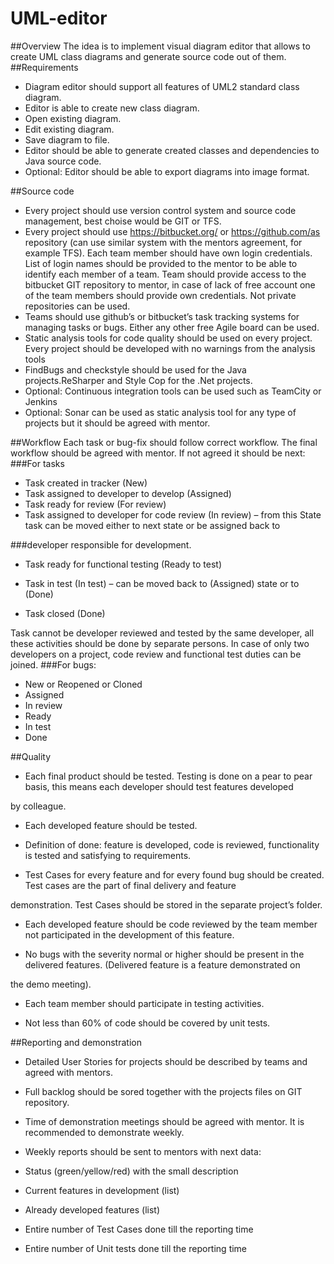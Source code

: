 # UML-editor
##Overview
The idea is to implement visual diagram editor that allows to create UML class diagrams and generate source  code out of them.
##Requirements
- Diagram editor should support all features of UML2 standard class diagram.
- Editor is able to create new class diagram.
- Open existing diagram.
- Edit existing diagram.
- Save diagram to file.
- Editor should be able to generate created classes and dependencies to Java source code.
- Optional: Editor should be able to export diagrams into image format.


##Source code
- Every project should use version control system and source code management, best choise would be GIT or TFS.
- Every project should use https://bitbucket.org/ or https://github.com/as repository (can use similar system with the mentors 
agreement, for example TFS). Each team member should have own login credentials. List of login names should be provided to the 
mentor to be able to identify each member of a team. Team should provide access to the bitbucket GIT repository to mentor, in case of 
lack of free account one of the team members should provide own credentials. Not private repositories can be used. 
- Teams should use github’s or bitbucket’s task tracking systems for managing tasks or bugs. Either any other free Agile board can be used. 
- Static analysis tools for code quality should be used on every project. Every project should be developed with no warnings from the analysis tools
- FindBugs and checkstyle should be used for the Java projects.ReSharper and Style Cop for the .Net projects.
- Optional: Continuous integration tools can be used such as TeamCity or Jenkins
- Optional: Sonar can be used as static analysis tool for any type of projects but it should be agreed with mentor.

##Workflow
Each task or bug-fix should follow correct workflow. The final workflow should be agreed with mentor. If not agreed it should be next:
###For tasks

- Task created in tracker (New)
- Task assigned to developer to develop (Assigned)
- Task ready for review (For review)
- Task assigned to developer for code review (In review) – from this State task can be moved either to next state or be assigned back to 

###developer responsible for development.

- Task ready for functional testing (Ready to test) 
- Task in test (In test) – can be moved back to (Assigned) state or to (Done)

- Task closed (Done)

Task cannot be developer reviewed and tested by the same developer, all these activities should be done by separate persons. In case of only 
two developers on a project, code review and functional test duties can be joined.
###For bugs:
- New or Reopened or Cloned
- Assigned
- In review
- Ready 
- In test
- Done

##Quality

- Each final product should be tested. Testing is done on a pear to pear basis, this means each developer should test features developed

by colleague. 

- Each developed feature should be tested. 

- Definition of done: feature is developed, code is reviewed, functionality is tested and satisfying to requirements. 

- Test Cases for every feature and for every found bug should be created. Test cases are the part of final delivery and feature 

demonstration. Test Cases should be stored in the separate project’s folder.

- Each developed feature should be code reviewed by the team member not participated in the development of this feature.

- No bugs with the severity normal or higher should be present in the delivered features. (Delivered feature is a feature demonstrated on 

the demo meeting).

- Each team member should participate in testing activities.

- Not less than 60% of code should be covered by unit tests.

##Reporting and demonstration
- Detailed User Stories for projects should be described by teams and agreed with mentors. 

- Full backlog should be sored together with the projects files on GIT repository.

- Time of demonstration meetings should be agreed with mentor. It is recommended to demonstrate weekly.

- Weekly reports should be sent to mentors with next data:

-  Status (green/yellow/red) with the small description

-  Current features in development (list)

-  Already developed features (list)

-  Entire number of Test Cases done till the reporting time

-  Entire number of Unit tests done till the reporting time